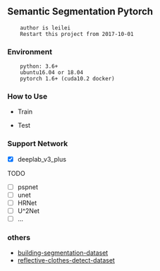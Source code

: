## Semantic Segmentation Pytorch
```
    author is leilei
    Restart this project from 2017-10-01 
```

### Environment
```
    python: 3.6+
    ubuntu16.04 or 18.04
    pytorch 1.6+ (cuda10.2 docker)
```
### How to Use
+ Train

+ Test


### Support Network
- [x] deeplab_v3_plus

TODO
- [ ] pspnet
- [ ] unet
- [ ] HRNet
- [ ] U^2Net
- [ ] ...

### others
* [building-segmentation-dataset](https://github.com/gengyanlei/build_segmentation_dataset) 
* [reflective-clothes-detect-dataset](https://github.com/gengyanlei/reflective-clothes-detect)

